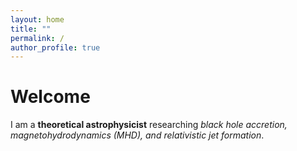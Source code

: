 ```yaml
---
layout: home
title: ""
permalink: /
author_profile: true
---
```


<div class="home-intro">
  <h1>Welcome</h1>
  <p>I am a <strong>theoretical astrophysicist</strong> researching <em>black hole accretion, magnetohydrodynamics (MHD), and relativistic jet formation</em>.</p>
</div>



